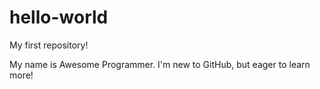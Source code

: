 # hello-world
My first repository!

My name is Awesome Programmer.  I'm new to GitHub, but eager to learn more!
